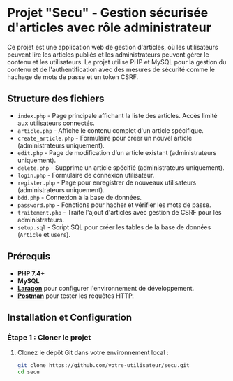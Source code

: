 # Projet "Secu" - Gestion sécurisée d'articles avec rôle administrateur

Ce projet est une application web de gestion d'articles, où les utilisateurs peuvent lire les articles publiés et les administrateurs peuvent gérer le contenu et les utilisateurs. Le projet utilise PHP et MySQL pour la gestion du contenu et de l'authentification avec des mesures de sécurité comme le hachage de mots de passe et un token CSRF.

## Structure des fichiers

- `index.php` - Page principale affichant la liste des articles. Accès limité aux utilisateurs connectés.
- `article.php` - Affiche le contenu complet d'un article spécifique.
- `create_article.php` - Formulaire pour créer un nouvel article (administrateurs uniquement).
- `edit.php` - Page de modification d’un article existant (administrateurs uniquement).
- `delete.php` - Supprime un article spécifié (administrateurs uniquement).
- `login.php` - Formulaire de connexion utilisateur.
- `register.php` - Page pour enregistrer de nouveaux utilisateurs (administrateurs uniquement).
- `bdd.php` - Connexion à la base de données.
- `password.php` - Fonctions pour hacher et vérifier les mots de passe.
- `traitement.php` - Traite l'ajout d'articles avec gestion de CSRF pour les administrateurs.
- `setup.sql` - Script SQL pour créer les tables de la base de données (`Article` et `users`).

## Prérequis

- **PHP 7.4+**
- **MySQL**
- **[Laragon](https://laragon.org/)** pour configurer l'environnement de développement.
- **[Postman](https://www.postman.com/)** pour tester les requêtes HTTP.

## Installation et Configuration

### Étape 1 : Cloner le projet

1. Clonez le dépôt Git dans votre environnement local :

   ```bash
   git clone https://github.com/votre-utilisateur/secu.git
   cd secu

